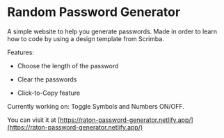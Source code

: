 # Random Password Generator

A simple website to help you generate passwords. Made in order to learn how to code by using a design template from Scrimba.

Features:

- Choose the length of the password

- Clear the passwords

- Click-to-Copy feature

Currently working on: Toggle Symbols and Numbers ON/OFF.

You can visit it at [https://raton-password-generator.netlify.app/](https://raton-password-generator.netlify.app/)
